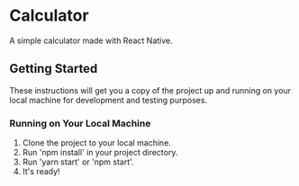 # Calculator
A simple calculator made with React Native.

## Getting Started
These instructions will get you a copy of the project up and running on your local machine for development and testing purposes.

### Running on Your Local Machine
1. Clone the project to your local machine.
2. Run 'npm install' in your project directory.
3. Run 'yarn start' or 'npm start'.
4. It's ready!
